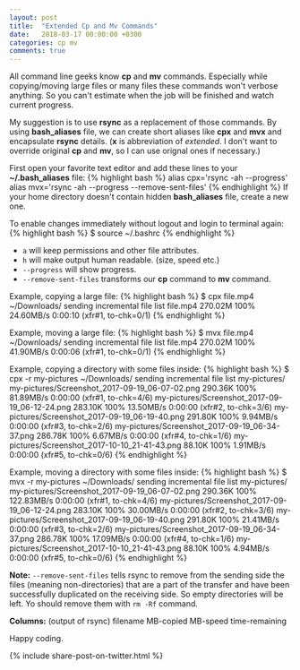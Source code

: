 ```yaml
---
layout: post
title:  "Extended Cp and Mv Commands"
date:   2018-03-17 00:00:00 +0300
categories: cp mv
comments: true
---
```


All command line geeks know **cp** and **mv** commands. Especially while copying/moving large files or many files these commands won't verbose anything. So you can't estimate when the job will be finished and watch current progress.

My suggestion is to use **rsync** as a replacement of those commands. By using **bash_aliases** file, we can create short aliases like **cpx** and **mvx** and encapsulate **rsync** details. (**x** is abbreviation of *extended*. I don't want to override original **cp** and **mv**, so I can use orignal ones if necessary.)

First open your favorite text editor and add these lines to your **~/.bash_aliases** file:
{% highlight bash %}
alias cpx='rsync -ah --progress'
alias mvx='rsync -ah --progress --remove-sent-files'
{% endhighlight %}
If your home directory doesn't contain hidden **bash_aliases** file, create a new one.

To enable changes immediately without logout and login to terminal again:
{% highlight bash %}
$ source ~/.bashrc
{% endhighlight %}

* `a` will keep permissions and other file attributes.
* `h` will make output human readable. (size, speed etc.)
* `--progress` will show progress.
* `--remove-sent-files` transforms our **cp** command to **mv** command.

Example, copying a large file:
{% highlight bash %}
$ cpx file.mp4 ~/Downloads/
sending incremental file list
file.mp4
        270.02M 100%   24.60MB/s    0:00:10 (xfr#1, to-chk=0/1)
{% endhighlight %}

Example, moving a large file:
{% highlight bash %}
$ mvx file.mp4 ~/Downloads/
sending incremental file list
file.mp4
        270.02M 100%   41.90MB/s    0:00:06 (xfr#1, to-chk=0/1)
{% endhighlight %}

Example, copying a directory with some files inside:
{% highlight bash %}
$ cpx -r my-pictures ~/Downloads/
sending incremental file list
my-pictures/
my-pictures/Screenshot_2017-09-19_06-07-02.png
        290.36K 100%   81.89MB/s    0:00:00 (xfr#1, to-chk=4/6)
my-pictures/Screenshot_2017-09-19_06-12-24.png
        283.10K 100%   13.50MB/s    0:00:00 (xfr#2, to-chk=3/6)
my-pictures/Screenshot_2017-09-19_06-19-40.png
        291.80K 100%    9.94MB/s    0:00:00 (xfr#3, to-chk=2/6)
my-pictures/Screenshot_2017-09-19_06-34-37.png
        286.78K 100%    6.67MB/s    0:00:00 (xfr#4, to-chk=1/6)
my-pictures/Screenshot_2017-10-10_21-41-43.png
         88.10K 100%    1.91MB/s    0:00:00 (xfr#5, to-chk=0/6)
{% endhighlight %}

Example, moving a directory with some files inside:
{% highlight bash %}
$ mvx -r my-pictures ~/Downloads/
sending incremental file list
my-pictures/
my-pictures/Screenshot_2017-09-19_06-07-02.png
        290.36K 100%  122.83MB/s    0:00:00 (xfr#1, to-chk=4/6)
my-pictures/Screenshot_2017-09-19_06-12-24.png
        283.10K 100%   30.00MB/s    0:00:00 (xfr#2, to-chk=3/6)
my-pictures/Screenshot_2017-09-19_06-19-40.png
        291.80K 100%   21.41MB/s    0:00:00 (xfr#3, to-chk=2/6)
my-pictures/Screenshot_2017-09-19_06-34-37.png
        286.78K 100%   17.09MB/s    0:00:00 (xfr#4, to-chk=1/6)
my-pictures/Screenshot_2017-10-10_21-41-43.png
         88.10K 100%    4.94MB/s    0:00:00 (xfr#5, to-chk=0/6)
{% endhighlight %}

**Note:** `--remove-sent-files` tells rsync to remove from the sending side the files (meaning non-directories) that are a part of the transfer and have been successfully duplicated on the receiving side. So empty directories will be left. Yo should remove them with `rm -Rf` command.

**Columns:** (output of rsync) filename MB-copied MB-speed time-remaining

Happy coding.

{% include share-post-on-twitter.html %}